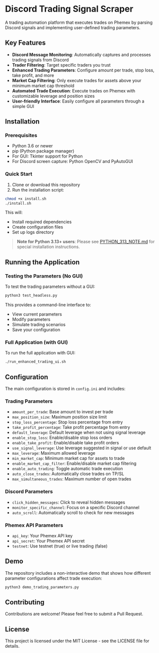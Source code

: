 # Discord Trading Signal Scraper

A trading automation platform that executes trades on Phemex by parsing Discord signals and implementing user-defined trading parameters.

## Key Features

- **Discord Message Monitoring**: Automatically captures and processes trading signals from Discord
- **Trader Filtering**: Target specific traders you trust
- **Enhanced Trading Parameters**: Configure amount per trade, stop loss, take profit, and more
- **Market Cap Filtering**: Only execute trades for assets above your minimum market cap threshold
- **Automated Trade Execution**: Execute trades on Phemex with customizable leverage and position sizes
- **User-friendly Interface**: Easily configure all parameters through a simple GUI

## Installation

### Prerequisites

- Python 3.6 or newer
- pip (Python package manager)
- For GUI: Tkinter support for Python
- For Discord screen capture: Python OpenCV and PyAutoGUI

### Quick Start

1. Clone or download this repository
2. Run the installation script:

```bash
chmod +x install.sh
./install.sh
```

This will:
- Install required dependencies
- Create configuration files
- Set up logs directory

> **Note for Python 3.13+ users**: Please see [PYTHON_313_NOTE.md](PYTHON_313_NOTE.md) for special installation instructions.

## Running the Application

### Testing the Parameters (No GUI)

To test the trading parameters without a GUI:

```bash
python3 test_headless.py
```

This provides a command-line interface to:
- View current parameters
- Modify parameters
- Simulate trading scenarios
- Save your configuration

### Full Application (with GUI)

To run the full application with GUI:

```bash
./run_enhanced_trading_ui.sh
```

## Configuration

The main configuration is stored in `config.ini` and includes:

### Trading Parameters

- `amount_per_trade`: Base amount to invest per trade
- `max_position_size`: Maximum position size limit
- `stop_loss_percentage`: Stop loss percentage from entry
- `take_profit_percentage`: Take profit percentage from entry
- `default_leverage`: Default leverage when not using signal leverage
- `enable_stop_loss`: Enable/disable stop loss orders
- `enable_take_profit`: Enable/disable take profit orders
- `use_signal_leverage`: Use leverage suggested in signal or use default
- `max_leverage`: Maximum allowed leverage
- `min_market_cap`: Minimum market cap for assets to trade
- `enable_market_cap_filter`: Enable/disable market cap filtering
- `enable_auto_trading`: Toggle automatic trade execution
- `auto_close_trades`: Automatically close trades on TP/SL
- `max_simultaneous_trades`: Maximum number of open trades

### Discord Parameters

- `click_hidden_messages`: Click to reveal hidden messages
- `monitor_specific_channel`: Focus on a specific Discord channel
- `auto_scroll`: Automatically scroll to check for new messages

### Phemex API Parameters

- `api_key`: Your Phemex API key
- `api_secret`: Your Phemex API secret
- `testnet`: Use testnet (true) or live trading (false)

## Demo

The repository includes a non-interactive demo that shows how different parameter configurations affect trade execution:

```bash
python3 demo_trading_parameters.py
```

## Contributing

Contributions are welcome! Please feel free to submit a Pull Request.

## License

This project is licensed under the MIT License - see the LICENSE file for details.